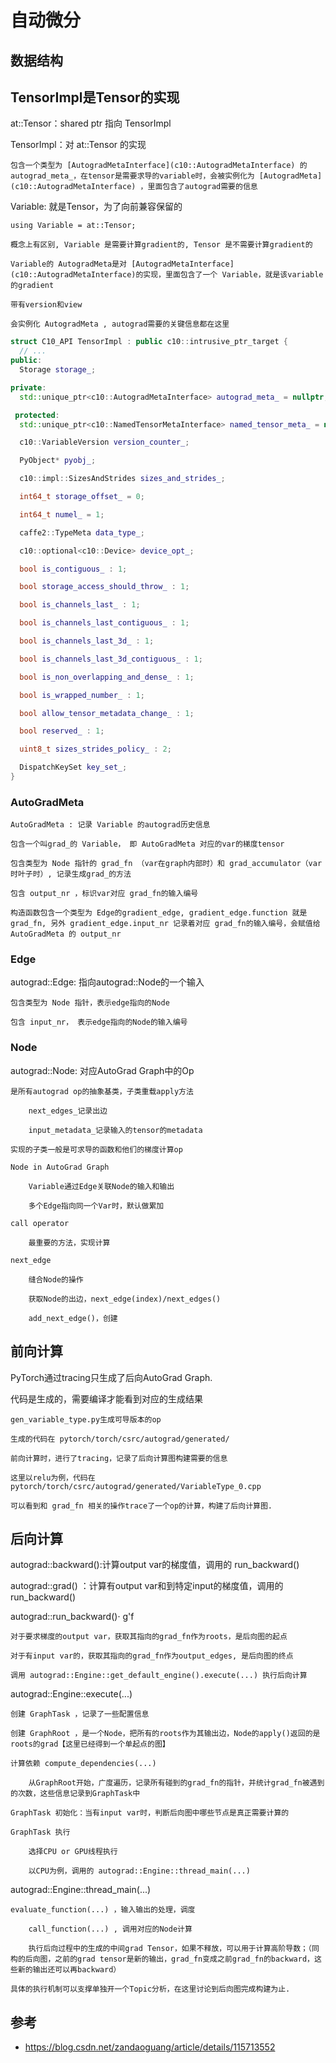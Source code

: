 
# 自动微分

## 数据结构

## TensorImpl是Tensor的实现
at::Tensor：shared ptr 指向 TensorImpl

TensorImpl：对 at::Tensor 的实现

    包含一个类型为 [AutogradMetaInterface](c10::AutogradMetaInterface) 的autograd_meta_，在tensor是需要求导的variable时，会被实例化为 [AutogradMeta](c10::AutogradMetaInterface) ，里面包含了autograd需要的信息

Variable: 就是Tensor，为了向前兼容保留的

    using Variable = at::Tensor;

    概念上有区别, Variable 是需要计算gradient的, Tensor 是不需要计算gradient的

    Variable的 AutogradMeta是对 [AutogradMetaInterface](c10::AutogradMetaInterface)的实现，里面包含了一个 Variable，就是该variable的gradient

    带有version和view

    会实例化 AutogradMeta , autograd需要的关键信息都在这里

```C++
struct C10_API TensorImpl : public c10::intrusive_ptr_target {
  // ...
public:
  Storage storage_;

private:
  std::unique_ptr<c10::AutogradMetaInterface> autograd_meta_ = nullptr;

 protected:
  std::unique_ptr<c10::NamedTensorMetaInterface> named_tensor_meta_ = nullptr;

  c10::VariableVersion version_counter_;

  PyObject* pyobj_;

  c10::impl::SizesAndStrides sizes_and_strides_;

  int64_t storage_offset_ = 0;

  int64_t numel_ = 1;

  caffe2::TypeMeta data_type_;

  c10::optional<c10::Device> device_opt_;

  bool is_contiguous_ : 1;

  bool storage_access_should_throw_ : 1;

  bool is_channels_last_ : 1;

  bool is_channels_last_contiguous_ : 1;

  bool is_channels_last_3d_ : 1;

  bool is_channels_last_3d_contiguous_ : 1;

  bool is_non_overlapping_and_dense_ : 1;

  bool is_wrapped_number_ : 1;

  bool allow_tensor_metadata_change_ : 1;

  bool reserved_ : 1;

  uint8_t sizes_strides_policy_ : 2;

  DispatchKeySet key_set_;  
}
```

### AutoGradMeta

    AutoGradMeta : 记录 Variable 的autograd历史信息

    包含一个叫grad_的 Variable， 即 AutoGradMeta 对应的var的梯度tensor

    包含类型为 Node 指针的 grad_fn （var在graph内部时）和 grad_accumulator（var时叶子时）, 记录生成grad_的方法

    包含 output_nr ，标识var对应 grad_fn的输入编号

    构造函数包含一个类型为 Edge的gradient_edge, gradient_edge.function 就是 grad_fn, 另外 gradient_edge.input_nr 记录着对应 grad_fn的输入编号，会赋值给 AutoGradMeta 的 output_nr

### Edge
autograd::Edge: 指向autograd::Node的一个输入

    包含类型为 Node 指针，表示edge指向的Node

    包含 input_nr， 表示edge指向的Node的输入编号

### Node

autograd::Node: 对应AutoGrad Graph中的Op

    是所有autograd op的抽象基类，子类重载apply方法

        next_edges_记录出边

        input_metadata_记录输入的tensor的metadata

    实现的子类一般是可求导的函数和他们的梯度计算op

    Node in AutoGrad Graph

        Variable通过Edge关联Node的输入和输出

        多个Edge指向同一个Var时，默认做累加

    call operator

        最重要的方法，实现计算

    next_edge

        缝合Node的操作

        获取Node的出边，next_edge(index)/next_edges()

        add_next_edge()，创建
## 前向计算

PyTorch通过tracing只生成了后向AutoGrad Graph.

代码是生成的，需要编译才能看到对应的生成结果

    gen_variable_type.py生成可导版本的op

    生成的代码在 pytorch/torch/csrc/autograd/generated/

    前向计算时，进行了tracing，记录了后向计算图构建需要的信息

    这里以relu为例，代码在pytorch/torch/csrc/autograd/generated/VariableType_0.cpp

    可以看到和 grad_fn 相关的操作trace了一个op的计算，构建了后向计算图.

## 后向计算

autograd::backward():计算output var的梯度值，调用的 run_backward()

autograd::grad() ：计算有output var和到特定input的梯度值，调用的 run_backward()

autograd::run_backward()·       g'f

    对于要求梯度的output var，获取其指向的grad_fn作为roots，是后向图的起点

    对于有input var的，获取其指向的grad_fn作为output_edges, 是后向图的终点

    调用 autograd::Engine::get_default_engine().execute(...) 执行后向计算

autograd::Engine::execute(...)

    创建 GraphTask ，记录了一些配置信息

    创建 GraphRoot ，是一个Node，把所有的roots作为其输出边，Node的apply()返回的是roots的grad【这里已经得到一个单起点的图】

    计算依赖 compute_dependencies(...)

        从GraphRoot开始，广度遍历，记录所有碰到的grad_fn的指针，并统计grad_fn被遇到的次数，这些信息记录到GraphTask中

    GraphTask 初始化：当有input var时，判断后向图中哪些节点是真正需要计算的

    GraphTask 执行

        选择CPU or GPU线程执行

        以CPU为例，调用的 autograd::Engine::thread_main(...)

autograd::Engine::thread_main(...)

    evaluate_function(...) ，输入输出的处理，调度

        call_function(...) , 调用对应的Node计算

        执行后向过程中的生成的中间grad Tensor，如果不释放，可以用于计算高阶导数；（同构的后向图，之前的grad tensor是新的输出，grad_fn变成之前grad_fn的backward，这些新的输出还可以再backward）

    具体的执行机制可以支撑单独开一个Topic分析，在这里讨论到后向图完成构建为止.
## 参考

- https://blog.csdn.net/zandaoguang/article/details/115713552


